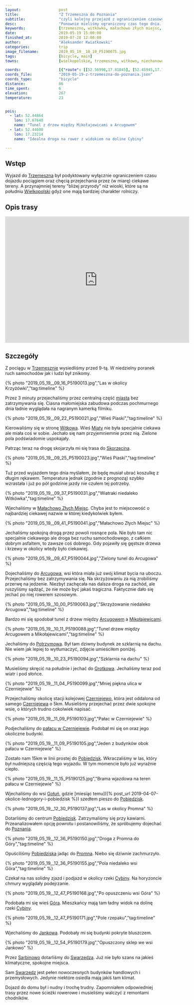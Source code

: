 ```yaml
---
layout:                 post
title:                  "Z Trzemeszna do Poznania"
subtitle:               "czyli kolejny przejazd z ograniczeniem czasowym"
desc:                   "Ponownie mieliśmy ograniczony czas tego dnia. Szukając odpowiedniej trasy do pogody wymyśliłem, abyśmy udali się do Trzemeszna i jechali na zachód. Ostatecznie dojechaliśmy do Poznania i nie musieliśmy wracać pociągiem."
keywords:               [trzemeszno, witkówko, małachowo złych miejsc, arcugowo, czerniejewo, pobiedziska, promno, góra, jankowo, sarbinowo, cybina]
date:                   2019-05-19 15:00:00
finished_at:            2019-07-28 12:00:00
author:                 "Aleksander Kwiatkowski"
categories:             trip
image_filename:         2019_05_19__10_10_P5190075.jpg
tags:                   [bicycle, main]
towns:                  [wielkopolskie, trzemeszno, witkowo, niechanowo, czerniejewo, lubowo, pobiedziska, swarzedz, poznan]

coords:                 [{"route": [[52.56998,17.81845], [52.45945,17.76249], [52.44230,17.62173], [52.43371,17.62859], [52.41676,17.55255], [52.43183,17.48646], [52.45495,17.38363], [52.47702,17.28802], [52.44376,17.24287], [52.44334,17.16992], [52.42293,17.15515], [52.40670,17.10177], [52.38722,17.02864], [52.39592,16.98280], [52.37643,16.95568]], "type": "bicycle"}]
coords_file:            "2019-05-19-z-trzemeszna-do-poznania.json"
coords_type:            "bicycle"
distance:               86
time_spent:             6
elevation:              267
temperature:            23


pois:
  - lat: 52.44864
    lon: 17.67648
    name: "Tunel z drzew między Mikołajewicami a Arcugowem"
  - lat: 52.44600
    lon: 17.23214  
    name: "Idealna droga na rower z widokiem na doline Cybiny"

---
```


[wiki-trzemeszno]: https://pl.wikipedia.org/wiki/Trzemeszno
[wiki-wielkopolska]: https://pl.wikipedia.org/wiki/Wielkopolska
[wiki-witkowo]: https://pl.wikipedia.org/wiki/Witkowo
[wiki-miaty]: https://pl.wikipedia.org/wiki/Miaty
[wiki-skorzecin]: https://pl.wikipedia.org/wiki/Skorz%C4%99cin_(wie%C5%9B_w_wojew%C3%B3dztwie_wielkopolskim)
[wiki-malachowo-zlych-miejsc]: https://pl.wikipedia.org/wiki/Ma%C5%82achowo-Z%C5%82ych_Miejsc
[wiki-arcugowo]: https://pl.wikipedia.org/wiki/Arcugowo
[wiki-mikolajewice]: https://pl.wikipedia.org/wiki/Miko%C5%82ajewice_(wojew%C3%B3dztwo_wielkopolskie)
[wiki-potrzymowo]: https://pl.wikipedia.org/wiki/Potrzymowo
[wiki-grotkowo]: https://pl.wikipedia.org/wiki/Grotkowo
[wiki-czerniejewo-stacja]: https://pl.wikipedia.org/wiki/Czerniejewo_(stacja_kolejowa)
[wiki-czerniejewo]: https://pl.wikipedia.org/wiki/Czerniejewo
[wiki-pobiedziska]: https://pl.wikipedia.org/wiki/Pobiedziska
[wiki-golun]: https://pl.wikipedia.org/wiki/Go%C5%82u%C5%84_(wojew%C3%B3dztwo_wielkopolskie)
[wiki-pobiedziska]: https://pl.wikipedia.org/wiki/Pobiedziska
[wiki-poznan]: https://pl.wikipedia.org/wiki/Pozna%C5%84
[wiki-promno]: https://pl.wikipedia.org/wiki/Promno_(wie%C5%9B_w_wojew%C3%B3dztwie_wielkopolskim)
[wiki-cybina-rzeka]: https://pl.wikipedia.org/wiki/Cybina
[wiki-jankowo]: https://pl.wikipedia.org/wiki/Jankowo_(powiat_pozna%C5%84ski)
[wiki-sarbinowo]: https://pl.wikipedia.org/wiki/Sarbinowo_(powiat_pozna%C5%84ski)
[wiki-swarzedz]: https://pl.wikipedia.org/wiki/Swarz%C4%99dz
[wiki-czerniejewo-palac]: https://pl.wikipedia.org/wiki/Pa%C5%82ac_w_Czerniejewie
[wiki-gora]: https://pl.wikipedia.org/wiki/G%C3%B3ra_(gmina_Pobiedziska)

## Wstęp

Wyjazd do [Trzemeszna][wiki-trzemeszno] był podyktowany wyłącznie ograniczeniem
czasu dojazdu pociągiem oraz chęcią przejechania przez (w miarę) ciekawe tereny.
A przynajmniej tereny "bliżej przyrody" niż wioski, które są na południu
[Wielkopolski][wiki-wielkopolska] gdyż one mają bardziej charakter rolniczy.

## Opis trasy

<iframe height='405' width='590' frameborder='0' allowtransparency='true' scrolling='no' src='https://www.strava.com/activities/2379962170/embed/999bf81a0064b7e83c6f63ec184c5fa8d852c21b'></iframe>

## Szczegóły

Z pociągu w [Trzemesznie][wiki-trzemeszno] wysiedliśmy przed 9-tą. W niedzielny
poranek ruch samochodów jak i ludzi był znikomy.

{% photo "2019_05_19__09_16_P5190013.jpg","Las w okolicy Krzyżówki","tag:timeline" %}

Przez 3 minuty przejechaliśmy przez centralną część [miasta][wiki-trzemeszno]
bez zatrzymywania się. Ciasna małomiejska zabudowa podczas pochmurnego dnia
ładnie wyglądała na nagranym kamerką filmiku.

{% photo "2019_05_19__09_22_P5190021.jpg","Wieś Piaski","tag:timeline" %}

Kierowaliśmy się w stronę [Witkowa][wiki-witkowo]. Wieś [Miaty][wiki-miaty]
nie była specjalnie ciekawa ale miała coś w sobie. Jechało się nam przyjemniemnie
przez nią. Zielone pola podświadomie uspokajały.

Patrząc teraz na drogę skojarzyła mi się trasa do [Skorzęcina][wiki-skorzecin].

{% photo "2019_05_19__09_25_P5190023.jpg","Wieś Piaski","tag:timeline" %}

Tuż przed wyjazdem tego dnia myślałem, że będę musiał ubrać koszulkę z długim rękawem.
Temperatura jednak (zgodnie z prognozą) szybko wzrastała i już po pół godzinie
jazdy nie czułem tej potrzeby.

{% photo "2019_05_19__09_37_P5190031.jpg","Wiatraki niedaleko Witkówka","tag:timeline" %}

Wjechaliśmy w [Małachowo Złych Miejsc][wiki-malachowo-zlych-miejsc].
Chyba jest to miejscowość o najbardziej ciekawej nazwie w której kiedykolwiek byłem.

{% photo "2019_05_19__09_41_P5190041.jpg","Małachowo Złych Miejsc" %}

Jechaliśmy spokojną drogą przez powoli rosnące pola. Nie było tam nic specjalnie ciekawego
ale droga bez ruchu samochodowego, z całkiem dobrym asfaltem, to zawsze coś
dobrego. Gdy pojawiły się gęstsze drzewa i krzewy w okolicy wtedy
było ciekawiej.

{% photo "2019_05_19__09_47_P5190044.jpg","Zielony tunel do Arcugowa" %}

Dojechaliśmy do [Arcugowa][wiki-arcugowo], wsi która miała już swój klimat
bycia na uboczu. Przejechaliśmy bez zatrzymywania się.
Na skrzyżowaniu za nią zrobiliśmy przerwę na jedzenie. Niezbyt zachęcała
nas dalsza droga na zachód, ale ruszyliśmy sądząć, że nie może być
jakaś tragiczna. Faktycznie dało się jechać po niej rowerem szosowym.

{% photo "2019_05_19__10_00_P5190063.jpg","Skrzyżowanie niedaleko Arcugowa","tag:timeline" %}

Bardzo mi się spodobał tunel z drzew między [Arcugowem][wiki-arcugowo]
a [Mikołajewicami][wiki-mikolajewice].

{% photo "2019_05_19__10_11_P5190088.jpg","Tunel drzew między Arcugowem a Mikołajewicami","tag:timeline" %}

Jechaliśmy do [Potrzymowa][wiki-potrzymowo]. Był tam dziwny budynek ze
szklarnią na dachu. Nie wiem jak lepiej to wytłumaczyć, zdjęcie umieściłem poniżej.

{% photo "2019_05_19__10_23_P5190094.jpg","Szklarnia na dachu" %}

Musieliśmy skręcić na południe i jechać do [Grotkowa][wiki-grotkowo].
Jechaliśmy teraz pod wiatr i pod słońce.

{% photo "2019_05_19__11_04_P5190099.jpg","Mniej piękna ulica w Czerniejewie" %}

Przejechaliśmy okolicę stacji kolejowej [Czerniejewo][wiki-czerniejewo-stacja],
która jest oddalona od samego [Czerniejewa][wiki-czerniejewo] o 5km.
Musieliśmy przejechać przez dwie spokojne wsie, o których trudno cokolwiek
napisać.

{% photo "2019_05_19__11_09_P5190103.jpg","Pałac w Czerniejewie" %}

Podjechaliśmy do [pałacu w Czerniejewie][wiki-czerniejewo-palac]. Podobał mi się
on oraz jego okoliczne budynki.

{% photo "2019_05_19__11_09_P5190105.jpg","Jeden z budynków obok pałacu w Czerniejewie" %}

Zostało nam 15km w linii prostej do [Pobiedzisk][wiki-pobiedziska].
Wkraczaliśmy w las, który był nudniejszą częścią tego wyjazdu. W tym momencie
było już wyraźnie ciepło.

{% photo "2019_05_19__11_15_P5190125.jpg","Brama wjazdowa na teren pałacu w Czerniejewie" %}

Wjechaliśmy do wsi [Gołuń][wiki-golun], gdzie
[miesiąc temu]({% post_url 2019-04-07-okolice-lednogory-i-pobiedzisk %}) szedłem
pieszo do [Pobiedzisk][wiki-pobiedziska].

{% photo "2019_05_19__12_30_P5190137.jpg","Las w okolicy Promna" %}

Dotarliśmy do centrum [Pobiedzisk][wiki-pobiedziska]. Zatrzymaliśmy się przy
kawiarni. Przeanalizowałem opcję powrotu i postanowiliśmy, że spróbujemy
dojechać do [Poznania][wiki-poznan].

{% photo "2019_05_19__12_36_P5190150.jpg","Droga z Promna do Góry","tag:timeline" %}

Opuściliśmy [Pobiedziska][wiki-pobiedziska] jadąc do [Promna][wiki-promno].
Niebo się dziwnie zachmurzyło.

{% photo "2019_05_19__12_36_P5190155.jpg","Pola niedaleko wsi Góra","tag:timeline" %}

Czekał na nas solidny zjazd i podjazd w okolicy rzeki [Cybiny][wiki-cybina-rzeka].
Na horyzoncie chmury wyglądały podejrzanie.

{% photo "2019_05_19__12_47_P5190168.jpg","Po opuszczeniu wsi Góra" %}

Podobała mi się wieś [Góra][wiki-gora]. Mieszkańcy mają tam ładny widok na
dolinę rzeki [Cybiny][wiki-cybina-rzeka].

{% photo "2019_05_19__12_47_P5190171.jpg","Pole rzepaku","tag:timeline" %}

Wjechaliśmy do [Jankowa][wiki-jankowo]. Podobały mi się budynki pokryte
bluszczem.

{% photo "2019_05_19__12_54_P5190179.jpg","Opuszczony sklep we wsi Jankowo" %}

Przez [Sarbinowo][wiki-sarbinowo] dotarliśmy do [Swarzędza][wiki-swarzedz].
Już nie było szans na jakieś klimatyczne, spokojne miejsca.

Sam [Swarzędz][wiki-swarzedz] jest pełen nowoczesnych budynków
handlowych i przemysłowych. Jedynie niektóre osiedla mają jakiś tam
klimat.

Dojazd do domu był i nudny i trochę trudny. Zapomniałem odpowiedniej trasy
przez nowe ścieżki rowerowe i musieliśmy walczyć z remontami chodników.

